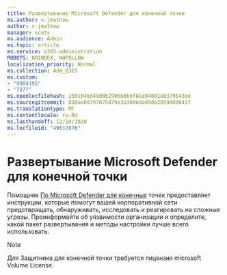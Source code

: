 ```yaml
---
title: Развертывание Microsoft Defender для конечной точки
ms.author: v-jmathew
author: v-jmathew
manager: scotv
ms.audience: Admin
ms.topic: article
ms.service: o365-administration
ROBOTS: NOINDEX, NOFOLLOW
localization_priority: Normal
ms.collection: Adm_O365
ms.custom:
- "9004195"
- "7377"
ms.openlocfilehash: 2501046d49d8b290668bef8ea04881e8379b43ee
ms.sourcegitcommit: 830aeb6797075d79e3a3006da05da2059ddd041f
ms.translationtype: MT
ms.contentlocale: ru-RU
ms.lasthandoff: 12/10/2020
ms.locfileid: "49617876"
---
```

# <a name="deploy-microsoft-defender-for-endpoint"></a>Развертывание Microsoft Defender для конечной точки

Помощник [По Microsoft Defender для конечных](https://go.microsoft.com/fwlink/?linkid=2146241) точек предоставляет инструкции, которые помогут вашей корпоративной сети предотвращать, обнаруживать, исследовать и реагировать на сложные угрозы. Проинформайте об уязвимости организации и определите, какой пакет развертывания и методы настройки лучше всего использовать.

> [!NOTE]
> Для Защитника для конечной точки требуется лицензия microsoft Volume License.
